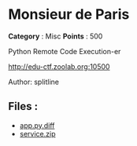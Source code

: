 # Monsieur de Paris

**Category** : Misc
**Points** : 500

Python Remote Code Execution-er

http://edu-ctf.zoolab.org:10500

Author: splitline



## Files : 
 - [app.py.diff](./app.py.diff)
 - [service.zip](./service.zip)


